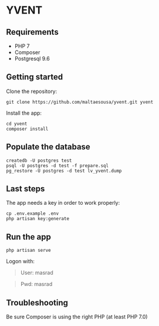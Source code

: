 # YVENT

## Requirements

  * PHP 7
  * Composer
  * Postgresql 9.6

## Getting started

Clone the repository:

```
git clone https://github.com/maltaesousa/yvent.git yvent
```

Install the app:

```
cd yvent
composer install
```

## Populate the database

```
createdb -U postgres test
psql -U postgres -d test -f prepare.sql
pg_restore -U postgres -d test lv_yvent.dump
```

## Last steps

The app needs a key in order to work properly:

```
cp .env.example .env
php artisan key:generate
```

## Run the app

```
php artisan serve
```

Logon with:

> User: masrad

> Pwd: masrad

## Troubleshooting

Be sure Composer is using the right PHP (at least PHP 7.0)
